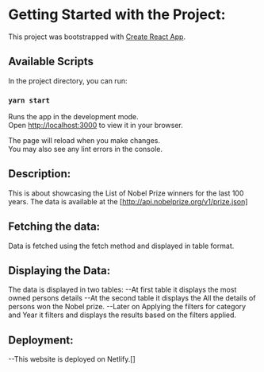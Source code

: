 # Getting Started with the Project:

This project was bootstrapped with [Create React App](https://github.com/facebook/create-react-app).

## Available Scripts

In the project directory, you can run:

### `yarn start`

Runs the app in the development mode.\
Open [http://localhost:3000](http://localhost:3000) to view it in your browser.

The page will reload when you make changes.\
You may also see any lint errors in the console.

## Description:

This is about showcasing the List of Nobel Prize winners for the last 100 years.
The data is available at the [http://api.nobelprize.org/v1/prize.json]

## Fetching the data:

Data is fetched using the fetch method and displayed in table format.

## Displaying the Data:

The data is displayed in two tables:
--At first table it displays the most owned persons details
--At the second table it displays the All the details of persons won the Nobel prize.
--Later on Applying the filters for category and Year it filters and displays the results based on the filters applied.

## Deployment:
--This website is deployed on Netlify.[]